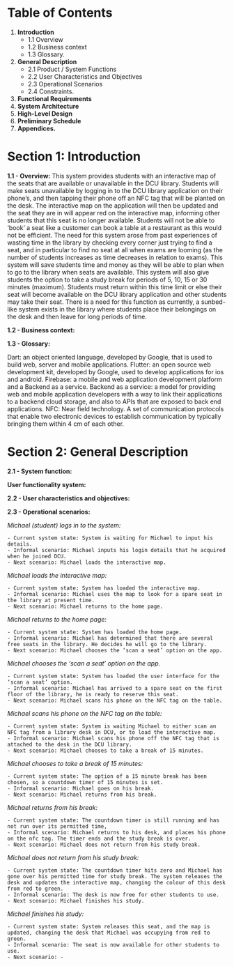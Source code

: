 # Table of Contents
1. **Introduction**
    - 1.1  Overview
    - 1.2 Business context
    - 1.3 Glossary.
2. **General Description**
    - 2.1 Product / System Functions
    - 2.2 User Characteristics and Objectives
    - 2.3 Operational Scenarios
    - 2.4 Constraints.
3. **Functional Requirements**
4. **System Architecture**
5. **High-Level Design**
6. **Preliminary Schedule**
7. **Appendices.**

# Section 1: Introduction

**1.1 - Overview:**
This system provides students with an interactive map of the seats that are available or unavailable in the DCU library. Students will make seats unavailable by logging in to the DCU library application on their phone’s, and then tapping their phone off an NFC tag that will be planted on the desk. The interactive map on the application will then be updated and the seat they are in will appear red on the interactive map, informing other students that this seat is no longer available. Students will not be able to ‘book’ a seat like a customer can book a table at a restaurant as this would not be efficient.
The need for this system arose from past experiences of wasting time in the library by checking every corner just trying to find a seat, and in particular to find no seat at all when exams are looming (as the number of students increases as time decreases in relation to exams). This system will save students time and money as they will be able to plan when to go to the library when seats are available.
This system will also give students the option to take a study break for periods of 5, 10, 15 or 30 minutes (maximum). Students must return within this time limit or else their seat will become available on the DCU library application and other students may take their seat. There is a need for this function as currently, a sunbed-like system exists in the library where students place their belongings on the desk and then leave for long periods of time. 

**1.2 - Business context:**


**1.3 - Glossary:**

Dart: an object oriented language, developed by Google, that is used to build web, server and mobile applications.
Flutter: an open source web development kit, developed by Google, used to develop applications for ios and android. 
Firebase: a mobile and web application development platform and a Backend as a service.
Backend as a service: a model for providing web and mobile application developers with a way to link their applications to a backend cloud storage, and also to APIs that are exposed to back end applications.
NFC: Near field technology. A set of communication protocols that enable two electronic devices to establish communication by typically bringing them within 4 cm of each other.

# Section 2: General Description

**2.1 - System function:**

**User functionality system:**


**2.2 - User characteristics and objectives:**


**2.3 - Operational scenarios:**

*Michael (student) logs in to the system:*

    - Current system state: System is waiting for Michael to input his details.
    - Informal scenario: Michael inputs his login details that he acquired when he joined DCU.
    - Next scenario: Michael loads the interactive map.


*Michael loads the interactive map:*

    - Current system state: System has loaded the interactive map.
    - Informal scenario: Michael uses the map to look for a spare seat in the library at present time.
    - Next scenario: Michael returns to the home page.

*Michael returns to the home page:*

    - Current system state: System has loaded the home page.
    - Informal scenario: Michael has determined that there are several free seats in the library. He decides he will go to the library.
    - Next scenario: Michael chooses the ‘scan a seat’ option on the app.

*Michael chooses the ‘scan a seat’ option on the app.*

    - Current system state: System has loaded the user interface for the ‘scan a seat’ option.
    - Informal scenario: Michael has arrived to a spare seat on the first floor of the library, he is ready to reserve this seat.
    - Next scenario: Michael scans his phone on the NFC tag on the table.

*Michael scans his phone on the NFC tag on the table:*

    - Current system state: System is waiting Michael to either scan an NFC tag from a library desk in DCU, or to load the interactive map.
    - Informal scenario: Michael scans his phone off the NFC tag that is attached to the desk in the DCU library.
    - Next scenario: Michael chooses to take a break of 15 minutes.

*Michael chooses to take a break of 15 minutes:*

    - Current system state: The option of a 15 minute break has been chosen, so a countdown timer of 15 minutes is set.
    - Informal scenario: Michael goes on his break.
    - Next scenario: Michael returns from his break. 

*Michael returns from his break:*

    - Current system state: The countdown timer is still running and has not run over its permitted time, 
    - Informal scenario: Michael returns to his desk, and places his phone on the nfc tag. The timer ends and the study break is over.
    - Next scenario: Michael does not return from his study break.

*Michael does not return from his study break:*

    - Current system state: The countdown timer hits zero and Michael has gone over his permitted time for study break. The system releases the desk and updates the interactive map, changing the colour of this desk from red to green.
    - Informal scenario: The desk is now free for other students to use.
    - Next scenario: Michael finishes his study.

*Michael finishes his study:*

    - Current system state: System releases this seat, and the map is updated, changing the desk that Michael was occupying from red to green.
    - Informal scenario: The seat is now available for other students to use.
    - Next scenario: -


